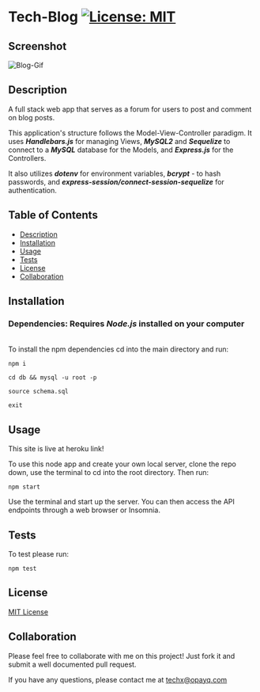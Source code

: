 # Tech-Blog [![License: MIT](https://img.shields.io/badge/License-MIT-yellow.svg)](https://opensource.org/licenses/MIT)

## Screenshot

![Blog-Gif](https://user-images.githubusercontent.com/70029654/128105845-9252157f-e2a7-4590-9b50-1dc2c8c1003a.gif)


## Description

A full stack web app that serves as a forum for users to post and comment on blog posts.

This application's structure follows the Model-View-Controller paradigm. It uses **_Handlebars.js_** for managing Views, **_MySQL2_** and **_Sequelize_** to connect to a **_MySQL_** database for the Models, and **_Express.js_** for the Controllers.

It also utilizes **_dotenv_** for environment variables, **_bcrypt_** - to hash passwords, and **_express-session/connect-session-sequelize_** for authentication.

## Table of Contents

- [Description](#Description)
- [Installation](#Installation)
- [Usage](#Usage)
- [Tests](#Tests)
- [License](#License)
- [Collaboration](#Collaboration)

## Installation

### Dependencies: **Requires** **_Node.js_** installed on your computer

\
To install the npm dependencies cd into the main directory and run:

```
npm i

cd db && mysql -u root -p

source schema.sql

exit
```

## Usage

This site is live at heroku link!

To use this node app and create your own local server, clone the repo down, use the terminal to cd into the root directory. Then run:

```
npm start
```

Use the terminal and start up the server. You can then access the API endpoints through a web browser or Insomnia.

## Tests

To test please run:

```
npm test
```

## License

[MIT License](https://opensource.org/licenses/MIT)

## Collaboration

Please feel free to collaborate with me on this project! Just fork it and submit a well documented pull request.

If you have any questions, please contact me at techx@opayq.com
